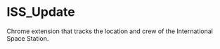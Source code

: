 # ISS_Update
Chrome extension that tracks the location and crew of the International Space Station.
